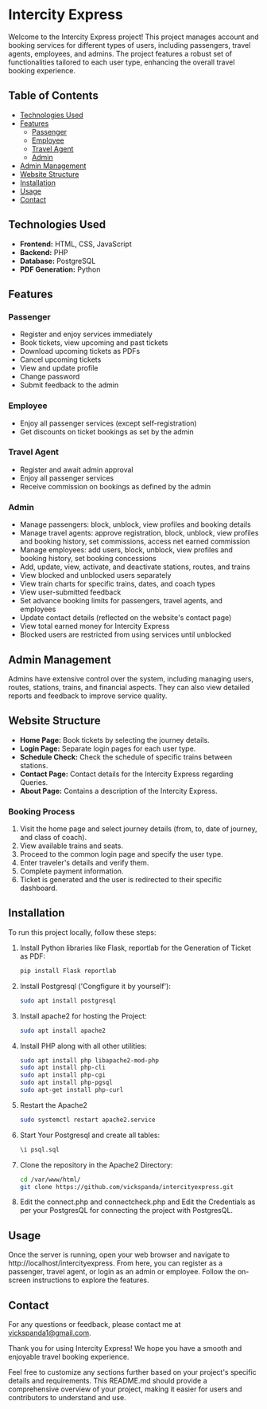 # Intercity Express

Welcome to the Intercity Express project! This project manages account and booking services for different types of users, including passengers, travel agents, employees, and admins. The project features a robust set of functionalities tailored to each user type, enhancing the overall travel booking experience.

## Table of Contents

- [Technologies Used](#technologies-used)
- [Features](#features)
  - [Passenger](#passenger)
  - [Employee](#employee)
  - [Travel Agent](#travel-agent)
  - [Admin](#admin)
- [Admin Management](#admin-management)
- [Website Structure](#website-structure)
- [Installation](#installation)
- [Usage](#usage)
- [Contact](#contact)

## Technologies Used

- **Frontend:** HTML, CSS, JavaScript
- **Backend:** PHP
- **Database:** PostgreSQL
- **PDF Generation:** Python

## Features

### Passenger

- Register and enjoy services immediately
- Book tickets, view upcoming and past tickets
- Download upcoming tickets as PDFs
- Cancel upcoming tickets
- View and update profile
- Change password
- Submit feedback to the admin

### Employee

- Enjoy all passenger services (except self-registration)
- Get discounts on ticket bookings as set by the admin

### Travel Agent

- Register and await admin approval
- Enjoy all passenger services
- Receive commission on bookings as defined by the admin

### Admin

- Manage passengers: block, unblock, view profiles and booking details
- Manage travel agents: approve registration, block, unblock, view profiles and booking history, set commissions, access net earned commission
- Manage employees: add users, block, unblock, view profiles and booking history, set booking concessions
- Add, update, view, activate, and deactivate stations, routes, and trains
- View blocked and unblocked users separately
- View train charts for specific trains, dates, and coach types
- View user-submitted feedback
- Set advance booking limits for passengers, travel agents, and employees
- Update contact details (reflected on the website's contact page)
- View total earned money for Intercity Express
- Blocked users are restricted from using services until unblocked

## Admin Management

Admins have extensive control over the system, including managing users, routes, stations, trains, and financial aspects. They can also view detailed reports and feedback to improve service quality.

## Website Structure

- **Home Page:** Book tickets by selecting the journey details.
- **Login Page:** Separate login pages for each user type.
- **Schedule Check:** Check the schedule of specific trains between stations.
- **Contact Page:** Contact details for the Intercity Express regarding Queries.
- **About Page:** Contains a description of the Intercity Express.

### Booking Process

1. Visit the home page and select journey details (from, to, date of journey, and class of coach).
2. View available trains and seats.
3. Proceed to the common login page and specify the user type.
4. Enter traveler's details and verify them.
5. Complete payment information.
6. Ticket is generated and the user is redirected to their specific dashboard.

## Installation

To run this project locally, follow these steps:

1. Install Python libraries like Flask, reportlab for the Generation of Ticket as PDF:
   ```bash
   pip install Flask reportlab


2. Install Postgresql ('Congfigure it by yourself'):
   ```bash
   sudo apt install postgresql


3. Install apache2 for hosting the Project:
   ```bash
   sudo apt install apache2


4. Install PHP along with all other utilities:
   ```bash
   sudo apt install php libapache2-mod-php
   sudo apt install php-cli
   sudo apt install php-cgi
   sudo apt install php-pgsql
   sudo apt-get install php-curl


5. Restart the Apache2
   ```bash
   sudo systemctl restart apache2.service 


6. Start Your Postgresql and create all tables:
   ```bash
   \i psql.sql


7. Clone the repository in the Apache2 Directory:
   ```bash
   cd /var/www/html/
   git clone https://github.com/vickspanda/intercityexpress.git


8. Edit the connect.php and connectcheck.php and Edit the Credentials as per your PostgresQL for connecting the project with PostgresQL.


## Usage

Once the server is running, open your web browser and navigate to http://localhost/intercityexpress. From here, you can register as a passenger, travel agent, or login as an admin or employee. Follow the on-screen instructions to explore the features.


## Contact

For any questions or feedback, please contact me at vickspanda1@gmail.com.


Thank you for using Intercity Express! We hope you have a smooth and enjoyable travel booking experience.


Feel free to customize any sections further based on your project's specific details and requirements. This README.md should provide a comprehensive overview of your project, making it easier for users and contributors to understand and use.
